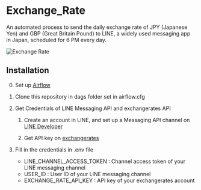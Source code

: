 # Exchange_Rate

An automated process to send the daily exchange rate of JPY (Japanese Yen) and GBP (Great Britain Pound) to LINE, a widely used messaging app in Japan, scheduled for 6 PM every day.

![Exchange Rate](https://github.com/SayakaYanagi/Exchange_Rate/assets/72021349/d54cb2df-2902-4fce-8adc-35a518a6fcd4)


## Installation

0. Set up [Airflow](https://airflow.apache.org/docs/apache-airflow/stable/index.html)

1. Clone this repository in dags folder set in airflow.cfg

2. Get Credentials of LINE Messaging API and exchangerates API
   
   1. Create an account in LINE, and set up a Messaging API channel on [LINE Developer](https://developers.line.biz/console)

   1. Get API key on [exchangerates](https://exchangeratesapi.io/)

3. Fill in the credentials in .env file
   - LINE_CHANNEL_ACCESS_TOKEN : Channel access token of your LINE messaging channel
   - USER_ID : User ID of your LINE messaging channel
   - EXCHANGE_RATE_API_KEY : API key of your exchangerates account
   
